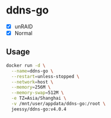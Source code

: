 # ddns-go

- [x] unRAID
- [x] Normal

## Usage

```sh
docker run -d \
  --name=ddns-go \
  --restart=unless-stopped \
  --network=host \
  --memory=256M \
  --memory-swap=512M \
  -e TZ=Asia/Shanghai \
  -v /mnt/user/appdata/ddns-go:/root \
  jeessy/ddns-go:v4.0.4
```
